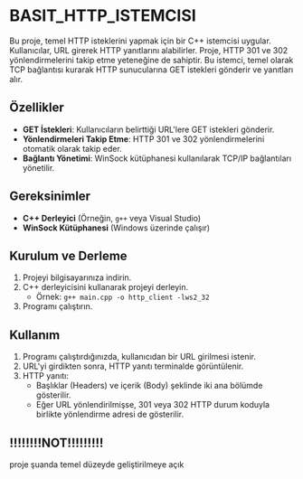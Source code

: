 # BASIT_HTTP_ISTEMCISI


Bu proje, temel HTTP isteklerini yapmak için bir C++ istemcisi uygular. Kullanıcılar, URL girerek HTTP yanıtlarını alabilirler. Proje, HTTP 301 ve 302 yönlendirmelerini takip etme yeteneğine de sahiptir. Bu istemci, temel olarak TCP bağlantısı kurarak HTTP sunucularına GET istekleri gönderir ve yanıtları alır.

## Özellikler
- **GET İstekleri**: Kullanıcıların belirttiği URL'lere GET istekleri gönderir.
- **Yönlendirmeleri Takip Etme**: HTTP 301 ve 302 yönlendirmelerini otomatik olarak takip eder.
- **Bağlantı Yönetimi**: WinSock kütüphanesi kullanılarak TCP/IP bağlantıları yönetilir.

## Gereksinimler
- **C++ Derleyici** (Örneğin, `g++` veya Visual Studio)
- **WinSock Kütüphanesi** (Windows üzerinde çalışır)

## Kurulum ve Derleme
1. Projeyi bilgisayarınıza indirin.
2. C++ derleyicisini kullanarak projeyi derleyin.
   - Örnek: `g++ main.cpp -o http_client -lws2_32`
3. Programı çalıştırın.

## Kullanım
1. Programı çalıştırdığınızda, kullanıcıdan bir URL girilmesi istenir.
2. URL'yi girdikten sonra, HTTP yanıtı terminalde görüntülenir.
3. HTTP yanıtı:
   - Başlıklar (Headers) ve içerik (Body) şeklinde iki ana bölümde gösterilir.
   - Eğer URL yönlendirilmişse, 301 veya 302 HTTP durum koduyla birlikte yönlendirme adresi de gösterilir.


## !!!!!!!!NOT!!!!!!!!!
proje şuanda temel düzeyde geliştirilmeye açık





